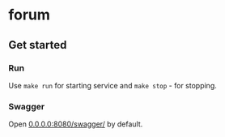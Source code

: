 # forum

## Get started

### Run

Use `make run` for starting service and `make stop` - for stopping.

### Swagger

Open [0.0.0.0:8080/swagger/](http://0.0.0.0:8080/swagger/) by default.